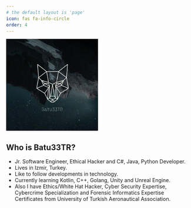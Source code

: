 ```yaml
---
# the default layout is 'page'
icon: fas fa-info-circle
order: 4
---
```


<!-- > Add Markdown syntax content to file `_tabs/about.md`{: .filepath } and it will show up on this page.
{: .prompt-tip } -->

<img src="/assets/img/about/batu33tr.jpg" alt="Batu33TR" width="250" height="250" />

## Who is Batu33TR?
* Jr. Software Engineer, Ethical Hacker and C#, Java, Python Developer.
* Lives in Izmir, Turkey.
* Like to follow developments in technology.
* Currently learning Kotlin, C++, Golang, Unity and Unreal Engine.
* Also I have Ethics/White Hat Hacker, Cyber Security Expertise, Cybercrime Specialization and Forensic Informatics Expertise Certificates from University of Turkish Aeronautical Association.